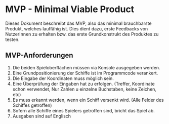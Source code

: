 # MVP - Minimal Viable Product
Dieses Dokument beschreibt das MVP, also das minimal brauchbarste Produkt, welches lauffähig ist. 
Dies dient dazu, erste Feedbacks von NutzerInnen zu erhalten bzw. das erste Grundkonstrukt des Produktes zu testen. 

## MVP-Anforderungen 
1. Die beiden Spieloberflächen müssen via Konsole ausgegeben werden. 
2. Eine Grundpositionierung der Schiffe ist im Programmcode verankert.
3. Die Eingabe der Koordinaten muss möglich sein.
4. Eine Überprüfung der Eingaben hat zu erfolgen. (Treffer, Koordinate schon verwendet, Nur Zahlen u einzelne Buchstaben, keine Zeichen, etc)
5. Es muss erkannt werden, wenn ein Schiff versenkt wird. (Alle Felder des Schiffes getroffen)
6. Sofern alle Schiffe eines Spielers getroffen sind, bricht das Spiel ab.  
7. Ausgaben sind auf Englisch